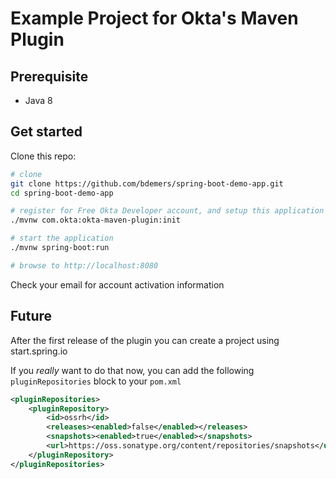 Example Project for Okta's Maven Plugin
=======================================

## Prerequisite

- Java 8

## Get started 

Clone this repo:

```bash
# clone
git clone https://github.com/bdemers/spring-boot-demo-app.git
cd spring-boot-demo-app

# register for Free Okta Developer account, and setup this application
./mvnw com.okta:okta-maven-plugin:init

# start the application
./mvnw spring-boot:run

# browse to http://localhost:8080
```

Check your email for account activation information

## Future

After the first release of the plugin you can create a project using start.spring.io

If you _really_ want to do that now, you can add the following `pluginRepositories` block to your `pom.xml`

```xml
<pluginRepositories>
    <pluginRepository>
        <id>ossrh</id>
        <releases><enabled>false</enabled></releases>
        <snapshots><enabled>true</enabled></snapshots>
        <url>https://oss.sonatype.org/content/repositories/snapshots</url>
    </pluginRepository>
</pluginRepositories>
```